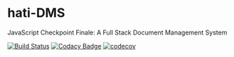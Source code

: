 # hati-DMS
JavaScript Checkpoint Finale: A Full Stack Document Management System

[![Build Status](https://travis-ci.org/andela-jmacharia/hati-DMS.svg?branch=develop)](https://travis-ci.org/andela-jmacharia/hati-DMS)
[![Codacy Badge](https://api.codacy.com/project/badge/Grade/aef08a388e8547338a3dc6ef9873626d)](https://www.codacy.com/app/jackline-macharia/hati-DMS?utm_source=github.com&amp;utm_medium=referral&amp;utm_content=andela-jmacharia/hati-DMS&amp;utm_campaign=Badge_Grade)
[![codecov](https://codecov.io/gh/andela-jmacharia/hati-DMS/branch/develop/graph/badge.svg)](https://codecov.io/gh/andela-jmacharia/hati-DMS)
